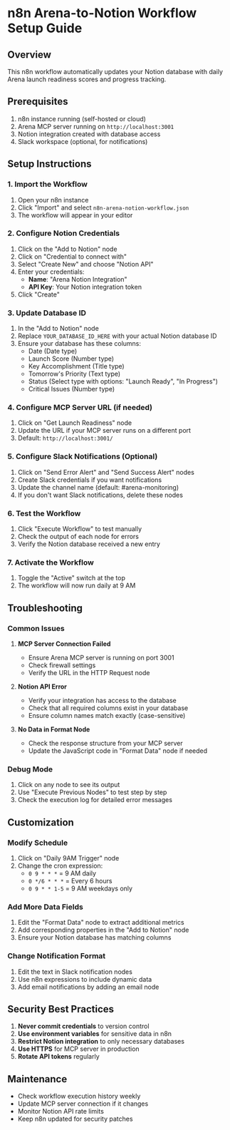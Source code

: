 # n8n Arena-to-Notion Workflow Setup Guide

## Overview
This n8n workflow automatically updates your Notion database with daily Arena launch readiness scores and progress tracking.

## Prerequisites
1. n8n instance running (self-hosted or cloud)
2. Arena MCP server running on `http://localhost:3001`
3. Notion integration created with database access
4. Slack workspace (optional, for notifications)

## Setup Instructions

### 1. Import the Workflow
1. Open your n8n instance
2. Click "Import" and select `n8n-arena-notion-workflow.json`
3. The workflow will appear in your editor

### 2. Configure Notion Credentials
1. Click on the "Add to Notion" node
2. Click on "Credential to connect with"
3. Select "Create New" and choose "Notion API"
4. Enter your credentials:
   - **Name**: "Arena Notion Integration"
   - **API Key**: Your Notion integration token
5. Click "Create"

### 3. Update Database ID
1. In the "Add to Notion" node
2. Replace `YOUR_DATABASE_ID_HERE` with your actual Notion database ID
3. Ensure your database has these columns:
   - Date (Date type)
   - Launch Score (Number type)
   - Key Accomplishment (Title type)
   - Tomorrow's Priority (Text type)
   - Status (Select type with options: "Launch Ready", "In Progress")
   - Critical Issues (Number type)

### 4. Configure MCP Server URL (if needed)
1. Click on "Get Launch Readiness" node
2. Update the URL if your MCP server runs on a different port
3. Default: `http://localhost:3001/`

### 5. Configure Slack Notifications (Optional)
1. Click on "Send Error Alert" and "Send Success Alert" nodes
2. Create Slack credentials if you want notifications
3. Update the channel name (default: #arena-monitoring)
4. If you don't want Slack notifications, delete these nodes

### 6. Test the Workflow
1. Click "Execute Workflow" to test manually
2. Check the output of each node for errors
3. Verify the Notion database received a new entry

### 7. Activate the Workflow
1. Toggle the "Active" switch at the top
2. The workflow will now run daily at 9 AM

## Troubleshooting

### Common Issues

1. **MCP Server Connection Failed**
   - Ensure Arena MCP server is running on port 3001
   - Check firewall settings
   - Verify the URL in the HTTP Request node

2. **Notion API Error**
   - Verify your integration has access to the database
   - Check that all required columns exist in your database
   - Ensure column names match exactly (case-sensitive)

3. **No Data in Format Node**
   - Check the response structure from your MCP server
   - Update the JavaScript code in "Format Data" node if needed

### Debug Mode
1. Click on any node to see its output
2. Use "Execute Previous Nodes" to test step by step
3. Check the execution log for detailed error messages

## Customization

### Modify Schedule
1. Click on "Daily 9AM Trigger" node
2. Change the cron expression:
   - `0 9 * * *` = 9 AM daily
   - `0 */6 * * *` = Every 6 hours
   - `0 9 * * 1-5` = 9 AM weekdays only

### Add More Data Fields
1. Edit the "Format Data" node to extract additional metrics
2. Add corresponding properties in the "Add to Notion" node
3. Ensure your Notion database has matching columns

### Change Notification Format
1. Edit the text in Slack notification nodes
2. Use n8n expressions to include dynamic data
3. Add email notifications by adding an email node

## Security Best Practices

1. **Never commit credentials** to version control
2. **Use environment variables** for sensitive data in n8n
3. **Restrict Notion integration** to only necessary databases
4. **Use HTTPS** for MCP server in production
5. **Rotate API tokens** regularly

## Maintenance

- Check workflow execution history weekly
- Update MCP server connection if it changes
- Monitor Notion API rate limits
- Keep n8n updated for security patches